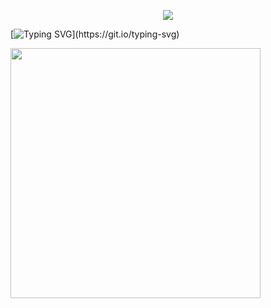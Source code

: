 <p align="center">
<img src="https://capsule-render.vercel.app/api?type=waving&color=timeGradient&height=300&&section=header&text={Hi there 👋}&fontSize=90&fontAlign=50&fontAlignY=30&desc={I'm Yiwenjia!}&descAlign=50&descSize=30&descAlignY=60&animation=twinkling" />
</p>

[![Typing SVG](https://readme-typing-svg.demolab.com?font=Fira+Code&pause=1000&width=435&lines=Welcome+to+my+github!)](https://git.io/typing-svg)

<img align="center" width="400" src="https://github-readme-stats.vercel.app/api?username={Yiwenjia1}&theme=transparent&include_all_commits=true&show_icons=true&hide_border=true" />


<!--
**Yiwenjia1/Yiwenjia1** is a ✨ _special_ ✨ repository because its `README.md` (this file) appears on your GitHub profile.

Here are some ideas to get you started:

- 🔭 I’m currently working on ...
- 🌱 I’m currently learning ...
- 👯 I’m looking to collaborate on ...
- 🤔 I’m looking for help with ...
- 💬 Ask me about ...
- 📫 How to reach me: ...
- 😄 Pronouns: ...
- ⚡ Fun fact: ...
-->
